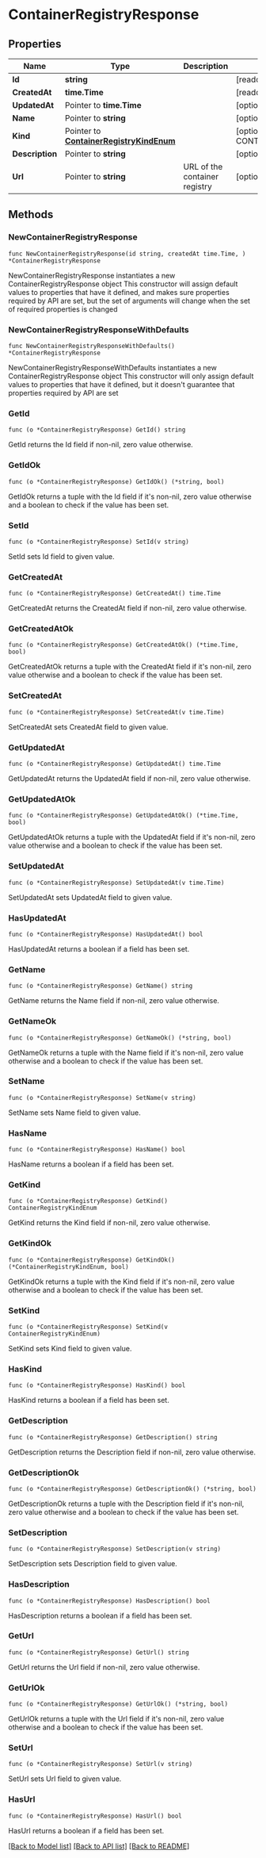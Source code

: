# ContainerRegistryResponse

## Properties

Name | Type | Description | Notes
------------ | ------------- | ------------- | -------------
**Id** | **string** |  | [readonly] 
**CreatedAt** | **time.Time** |  | [readonly] 
**UpdatedAt** | Pointer to **time.Time** |  | [optional] [readonly] 
**Name** | Pointer to **string** |  | [optional] 
**Kind** | Pointer to [**ContainerRegistryKindEnum**](ContainerRegistryKindEnum.md) |  | [optional] [default to CONTAINERREGISTRYKINDENUM_ECR]
**Description** | Pointer to **string** |  | [optional] 
**Url** | Pointer to **string** | URL of the container registry | [optional] 

## Methods

### NewContainerRegistryResponse

`func NewContainerRegistryResponse(id string, createdAt time.Time, ) *ContainerRegistryResponse`

NewContainerRegistryResponse instantiates a new ContainerRegistryResponse object
This constructor will assign default values to properties that have it defined,
and makes sure properties required by API are set, but the set of arguments
will change when the set of required properties is changed

### NewContainerRegistryResponseWithDefaults

`func NewContainerRegistryResponseWithDefaults() *ContainerRegistryResponse`

NewContainerRegistryResponseWithDefaults instantiates a new ContainerRegistryResponse object
This constructor will only assign default values to properties that have it defined,
but it doesn't guarantee that properties required by API are set

### GetId

`func (o *ContainerRegistryResponse) GetId() string`

GetId returns the Id field if non-nil, zero value otherwise.

### GetIdOk

`func (o *ContainerRegistryResponse) GetIdOk() (*string, bool)`

GetIdOk returns a tuple with the Id field if it's non-nil, zero value otherwise
and a boolean to check if the value has been set.

### SetId

`func (o *ContainerRegistryResponse) SetId(v string)`

SetId sets Id field to given value.


### GetCreatedAt

`func (o *ContainerRegistryResponse) GetCreatedAt() time.Time`

GetCreatedAt returns the CreatedAt field if non-nil, zero value otherwise.

### GetCreatedAtOk

`func (o *ContainerRegistryResponse) GetCreatedAtOk() (*time.Time, bool)`

GetCreatedAtOk returns a tuple with the CreatedAt field if it's non-nil, zero value otherwise
and a boolean to check if the value has been set.

### SetCreatedAt

`func (o *ContainerRegistryResponse) SetCreatedAt(v time.Time)`

SetCreatedAt sets CreatedAt field to given value.


### GetUpdatedAt

`func (o *ContainerRegistryResponse) GetUpdatedAt() time.Time`

GetUpdatedAt returns the UpdatedAt field if non-nil, zero value otherwise.

### GetUpdatedAtOk

`func (o *ContainerRegistryResponse) GetUpdatedAtOk() (*time.Time, bool)`

GetUpdatedAtOk returns a tuple with the UpdatedAt field if it's non-nil, zero value otherwise
and a boolean to check if the value has been set.

### SetUpdatedAt

`func (o *ContainerRegistryResponse) SetUpdatedAt(v time.Time)`

SetUpdatedAt sets UpdatedAt field to given value.

### HasUpdatedAt

`func (o *ContainerRegistryResponse) HasUpdatedAt() bool`

HasUpdatedAt returns a boolean if a field has been set.

### GetName

`func (o *ContainerRegistryResponse) GetName() string`

GetName returns the Name field if non-nil, zero value otherwise.

### GetNameOk

`func (o *ContainerRegistryResponse) GetNameOk() (*string, bool)`

GetNameOk returns a tuple with the Name field if it's non-nil, zero value otherwise
and a boolean to check if the value has been set.

### SetName

`func (o *ContainerRegistryResponse) SetName(v string)`

SetName sets Name field to given value.

### HasName

`func (o *ContainerRegistryResponse) HasName() bool`

HasName returns a boolean if a field has been set.

### GetKind

`func (o *ContainerRegistryResponse) GetKind() ContainerRegistryKindEnum`

GetKind returns the Kind field if non-nil, zero value otherwise.

### GetKindOk

`func (o *ContainerRegistryResponse) GetKindOk() (*ContainerRegistryKindEnum, bool)`

GetKindOk returns a tuple with the Kind field if it's non-nil, zero value otherwise
and a boolean to check if the value has been set.

### SetKind

`func (o *ContainerRegistryResponse) SetKind(v ContainerRegistryKindEnum)`

SetKind sets Kind field to given value.

### HasKind

`func (o *ContainerRegistryResponse) HasKind() bool`

HasKind returns a boolean if a field has been set.

### GetDescription

`func (o *ContainerRegistryResponse) GetDescription() string`

GetDescription returns the Description field if non-nil, zero value otherwise.

### GetDescriptionOk

`func (o *ContainerRegistryResponse) GetDescriptionOk() (*string, bool)`

GetDescriptionOk returns a tuple with the Description field if it's non-nil, zero value otherwise
and a boolean to check if the value has been set.

### SetDescription

`func (o *ContainerRegistryResponse) SetDescription(v string)`

SetDescription sets Description field to given value.

### HasDescription

`func (o *ContainerRegistryResponse) HasDescription() bool`

HasDescription returns a boolean if a field has been set.

### GetUrl

`func (o *ContainerRegistryResponse) GetUrl() string`

GetUrl returns the Url field if non-nil, zero value otherwise.

### GetUrlOk

`func (o *ContainerRegistryResponse) GetUrlOk() (*string, bool)`

GetUrlOk returns a tuple with the Url field if it's non-nil, zero value otherwise
and a boolean to check if the value has been set.

### SetUrl

`func (o *ContainerRegistryResponse) SetUrl(v string)`

SetUrl sets Url field to given value.

### HasUrl

`func (o *ContainerRegistryResponse) HasUrl() bool`

HasUrl returns a boolean if a field has been set.


[[Back to Model list]](../README.md#documentation-for-models) [[Back to API list]](../README.md#documentation-for-api-endpoints) [[Back to README]](../README.md)


